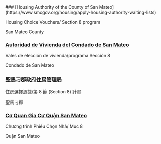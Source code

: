 <RenderIf language="en">
### [Housing Authority of the County of San Mateo](https://www.smcgov.org/housing/apply-housing-authority-waiting-lists) 

Housing Choice Vouchers/ Section 8 program

San Mateo County
</RenderIf>
<RenderIf language="es">
### [Autoridad de Vivienda del Condado de San Mateo](https://www.smcgov.org/housing/apply-housing-authority-waiting-lists) 

Vales de elección de vivienda/programa Sección 8

Condado de San Mateo
</RenderIf>
<RenderIf language="zh">
### [聖馬刁郡政府住房管理局](https://www.smcgov.org/housing/apply-housing-authority-waiting-lists) 

住房選擇憑據/第 8 節 (Section 8) 計畫

聖馬刁郡
</RenderIf>
<RenderIf language="vi">
### [Cơ Quan Gia Cư Quận San Mateo](https://www.smcgov.org/housing/apply-housing-authority-waiting-lists) 

Chương trình Phiếu Chọn Nhà/ Mục 8

Quận San Mateo
</RenderIf>
